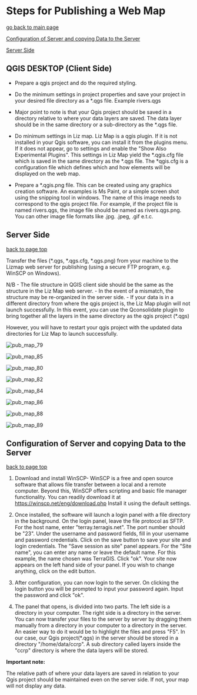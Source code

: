 # Steps for Publishing a Web Map

[go back to main page](README.md)

[Configuration of Server and copying Data to the Server](#configuration-of-server-and-copying-data-to-the-server)

[Server Side](#server-side)

## QGIS DESKTOP (Client Side)

- Prepare a qgis project and do the required styling.
- Do the minimum settings in project properties and save your project in your desired file directory as a *.qgs file. Example rivers.qgs
- Major point to note is that your Qgis project should be saved in a directory relative to where your data layers are saved. The data layer should be in the same directory or a sub-directory as the *.qgs file. 
- Do minimum settings in Liz map.
 Liz Map is a qgis plugin. If it is not installed in your Qgis software, you can install it from the plugins menu. If it does not appear, go to settings and enable the "Show Also Experimental Plugins".
 This settings in Liz Map yield the *.qgis.cfg file which is saved in the same directory as the *.qgs file.
 The *qgis.cfg is a configuration file which defines which and how elements will be displayed on the web map.
 
 - Prepare a *.qgis.png file. This can be created using any graphics creation software. An examples is Ms Paint, or a simple screen shot using the snipping tool in windows.
   The name of this image needs to correspond to the qgis project file. For example, if the project file is named rivers.qgs, the image file should be named as rivers.qgs.png.
   You can other image file formats like .jpg. .jpeg, .gif e.t.c.

## Server Side

[back to page top](#steps-for-publishing-a-web-map)

Transfer the files (*.qgs, *.qgs.cfg, *.qgs.png) from your machine to the Lizmap web server for publishing (using a secure FTP program, e.g. WinSCP on Windows).

N/B - The file structure in QGIS client side should be the same as the structure in the Liz Map web server. 
    - In the event of a mismatch, the structure may be re-organized in the server side.
    - If your data is in a different directory from where the qgis project is, the Liz Map plugin will not launch successfully. In this event, you can use the Qconsolidate plugin to bring together all the layers in the same directory as the qgis project (*.qgs)

However, you will have to restart your qgis project with the updated data directories for Liz Map to launch successfully.

![pub_map_79](images/pub_map_79.png)

![pub_map_85](images/pub_map_85.png)

![pub_map_80](images/pub_map_80.png)

![pub_map_82](images/pub_map_82.png)

![pub_map_84](images/pub_map_84.png)

![pub_map_86](images/pub_map_86.png)

![pub_map_88](images/pub_map_88.png)

![pub_map_89](images/pub_map_89.png)


## Configuration of Server and copying Data to the Server

[back to page top](#steps-for-publishing-a-web-map)

1. Download and install WinSCP- WinSCP is a free and open source software that allows file transfer between a local and a remote computer. Beyond this, WinSCP offers scripting and basic file manager functionality. 
   You can readily download it at https://winscp.net/eng/download.php
   Install it using the default settings.
   
2. Once installed, the software will launch a login panel with a file directory in the background. 
   On the login panel, leave the file protocol as SFTP. 
   For the host name, enter "terray.terragis.net".
   The port number should be "23".
   Under the username and password fields, fill in your username and password credentials.
   Click on the save button to save your site and login credentials. The "Save session as site" panel appears. For the "Site name", you can enter any name or leave the default name. For this example, the name chosen was TerraGIS. Click "ok". 
   Your site now appears on the left hand side of your panel. If you wish to change anything, click on the edit button.
   
3. After configuration, you can now login to the server. On clicking the login button you will be prompted to input your password again.
   Input the password and click "ok".

4. The panel that opens, is divided into two parts. The left side is a directory in your computer. The right side is a directory in the server.
   You can now transfer your files to the server by server by dragging them manually from a directory in your computer to a directory in the server. An easier way to do it would be to highlight the files and press "F5".
   In our case, our Qgis project(*.qgs) in the server should be stored in a directory "/home/data/ccrp". A sub directory called layers inside the "ccrp" directory is where the data layers will be stored.
   
__Important note:__

The relative path of where your data layers are saved in relation to your Qgis project should be maintained even on the server side. If not, your map will not display any data.



